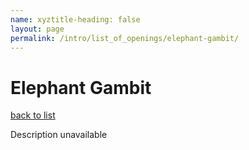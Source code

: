 ```yaml
---
name: xyztitle-heading: false
layout: page
permalink: /intro/list_of_openings/elephant-gambit/
---
```


# Elephant Gambit

[back to list](../../list_of_openings)

Description unavailable